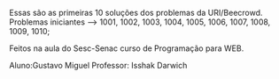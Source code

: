 Essas são as primeiras 10 soluções dos problemas da URI/Beecrowd.
Problemas iniciantes --> 1001, 1002, 1003, 1004, 1005, 1006, 1007, 1008, 1009, 1010;

Feitos na aula do Sesc-Senac curso de Programação para WEB. 


Aluno:Gustavo Miguel
Professor: Isshak Darwich
